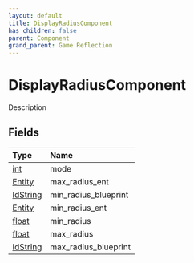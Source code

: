 ```yaml
---
layout: default
title: DisplayRadiusComponent
has_children: false
parent: Component
grand_parent: Game Reflection
---
```

# DisplayRadiusComponent
Description 

## Fields
| Type | Name |
|:-------------|:--------------|
| [int](/game-reflection/enums/int.md) | mode |
| [Entity](/game-reflection/classes/entity.md) | max_radius_ent |
| [IdString](/game-reflection/components/id_string.md) | min_radius_blueprint |
| [Entity](/game-reflection/classes/entity.md) | min_radius_ent |
| [float](/game-reflection/components/float.md) | min_radius |
| [float](/game-reflection/components/float.md) | max_radius |
| [IdString](/game-reflection/components/id_string.md) | max_radius_blueprint |
